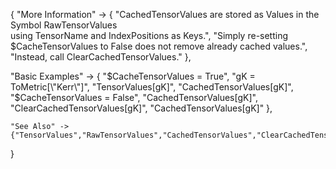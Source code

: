 {
  "More Information" -> {
      "CachedTensorValues are stored as Values in the Symbol RawTensorValues \
using TensorName and IndexPositions as Keys.",
      "Simply re-setting $CacheTensorValues to False does not remove already cached values.",
      "Instead, call ClearCachedTensorValues."
  },

  "Basic Examples" -> {
    "$CacheTensorValues = True",
    "gK = ToMetric[\"Kerr\"]",
    "TensorValues[gK]",
    "CachedTensorValues[gK]",
    "$CacheTensorValues = False",
    "CachedTensorValues[gK]",
    "ClearCachedTensorValues[gK]",
    "CachedTensorValues[gK]"
    },

    "See Also" ->
    {"TensorValues","RawTensorValues","CachedTensorValues","ClearCachedTensorValues"}

}
